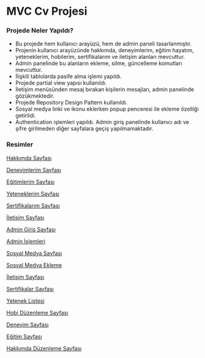 # MVC Cv Projesi

### Projede Neler Yapıldı?

* Bu projede hem kullanıcı arayüzü, hem de admin paneli tasarlanmıştır.
* Projenin kullanıcı arayüzünde hakkımda, deneyimlerim, eğitim hayatım, yeteneklerim, hobilerim, sertifikalarım ve iletişim alanları mevcuttur.
* Admin panelinde bu alanların ekleme, silme, güncelleme komutları mevcuttur.
* İlişkili tablolarda pasife alma işlemi yapıldı.
* Projede partial view yapısı kullanıldı.
* İletişim menüsünden mesaj bırakan kişilerin mesajları, admin panelinde gözükmektedir.
* Projede Repository Design Pattern kullanıldı.
* Sosyal medya linki ve ikonu eklerken popup penceresi ile ekleme özelliği getirildi.
* Authentication işlemleri yapıldı. Admin giriş panelinde kullanıcı adı ve şifre girilmeden diğer sayfalara geçiş yapılmamaktadır.


### Resimler

[Hakkımda Sayfası](https://i.hizliresim.com/j8apeg3.png)

[Deneyimlerim Sayfası](https://i.hizliresim.com/fz2g7j9.png)

[Eğitimlerim Sayfası](https://www.hizliresim.com/oq8s5vg)

[Yeteneklerim Sayfası](https://www.hizliresim.com/o5lld9e)

[Sertifikalarım Sayfası](https://i.hizliresim.com/t0ry5zc.png)

[İletişim Sayfası](https://i.hizliresim.com/3mc381o.png)

[Admin Giriş Sayfası](https://i.hizliresim.com/30n9axm.png)

[Admin İşlemleri](https://i.hizliresim.com/itehdt3.png)

[Sosyal Medya Sayfası](https://i.hizliresim.com/kx3gjwm.png)

[Sosyal Medya Ekleme](https://i.hizliresim.com/jemkf8q.png)

[İletişim Sayfası](https://i.hizliresim.com/hehh30j.png)

[Sertifikalar Sayfası](https://i.hizliresim.com/5x3two5.png)

[Yetenek Listesi](https://i.hizliresim.com/83mq5gy.png)

[Hobi Düzenleme Sayfası](https://i.hizliresim.com/3b0nfk2.png)

[Deneyim Sayfası](https://i.hizliresim.com/lj1lqsl.png)

[Eğitim Sayfası](https://i.hizliresim.com/2otayiz.png)

[Hakkımda Düzenleme Sayfası](https://i.hizliresim.com/8fibchc.png)

